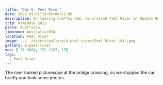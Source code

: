 ```yaml
---
title: 'Day 6: Peel River'
date: 2022-03-01T14:00:00+11:00
description: On leaving Chaffey Dam, we crossed Peel River on Nundle Rd.
trip: Armidale 2022
place: Australia
timezone: Australia/NSW
location: Peel River
image: ../../assets/gallery/6-peel-river/Peel River (4).jpeg
gallery: 6-peel-river
map: [-31.3864, 151.1367, 15]
tags:
  - Peel River
---
```


The river looked picturesque at the bridge crossing, so we stopped the car briefly and took some photos.
